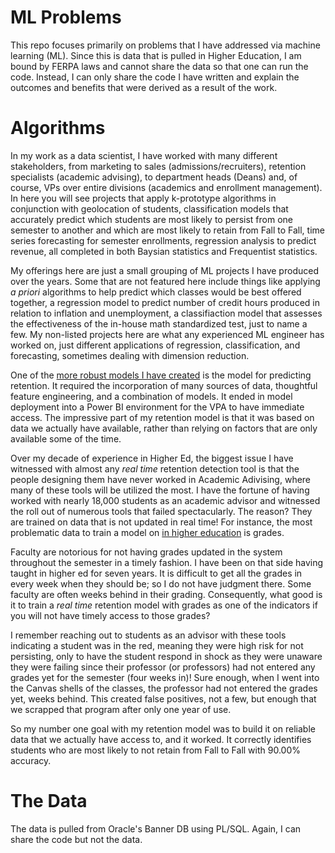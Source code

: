 # ML Problems

This repo focuses primarily on problems that I have addressed via machine learning (ML). Since this is data that is pulled in Higher Education, I am bound by FERPA laws and cannot share the data so that one can run the code. Instead, I can only share the code I have written and explain the outcomes and benefits that were derived as a result of the work. 

# Algorithms

In my work as a data scientist, I have worked with many different stakeholders, from marketing to sales (admissions/recruiters), retention specialists (academic advising), to department heads (Deans) and, of course, VPs over entire divisions (academics and enrollment management). In here you will see projects that apply k-prototype algorithms in conjunction with geolocation of students, classification models that accurately predict which students are most likely to persist from one semester to another and which are most likely to retain from Fall to Fall, time series forecasting for semester enrollments, regression analysis to predict revenue, all completed in both Baysian statistics and Frequentist statistics. 

My offerings here are just a small grouping of ML projects I have produced over the years. Some that are not featured here include things like applying *a priori* algorithms to help predict which classes would be best offered together, a regression model to predict number of credit hours produced in relation to inflation and unemployment, a classifiaction model that assesses the effectiveness of the in-house math standardized test, just to name a few. My non-listed projects here are what any experienced ML engineer has worked on, just different applications of regression, classification, and forecasting, sometimes dealing with dimension reduction. 

One of the [more robust models I have created](https://github.com/amslemp/Data_Science/tree/main/Predicting%20Retention) is the model for predicting retention. It required the incorporation of many sources of data, thoughtful feature engineering, and a combination of models. It ended in model deployment into a Power BI environment for the VPA to have immediate access. The impressive part of my retention model is that it was based on data we actually have available, rather than relying on factors that are only available some of the time. 

Over my decade of experience in Higher Ed, the biggest issue I have witnessed with almost any *real time* retention detection tool is that the people designing them have never worked in Academic Adivising, where many of these tools will be utilized the most. I have the fortune of having worked with nearly 18,000 students as an academic advisor and witnessed the roll out of numerous tools that failed spectacularly. The reason? They are trained on data that is not updated in real time! For instance, the most problematic data to train a model on <u>in higher education</u> is grades.

Faculty are notorious for not having grades updated in the system throughout the semester in a timely fashion. I have been on that side having taught in higher ed for seven years. It is difficult to get all the grades in every week when they should be; so I do not have judgment there. Some faculty are often weeks behind in their grading. Consequently, what good is it to train a *real time* retention model with grades as one of the indicators if you will not have timely access to those grades? 

I remember reaching out to students as an advisor with these tools indicating a student was in the red, meaning they were high risk for not persisting, only to have the student respond in shock as they were unaware they were failing since their professor (or professors) had not entered any grades yet for the semester (four weeks in)! Sure enough, when I went into the Canvas shells of the classes, the professor had not entered the grades yet, weeks behind. This created false positives, not a few, but enough that we scrapped that program after only one year of use. 

So my number one goal with my retention model was to build it on reliable data that we actually have access to, and it worked. It correctly identifies students who are most likely to not retain from Fall to Fall with 90.00% accuracy. 

# The Data

The data is pulled from Oracle's Banner DB using PL/SQL. Again, I can share the code but not the data.
